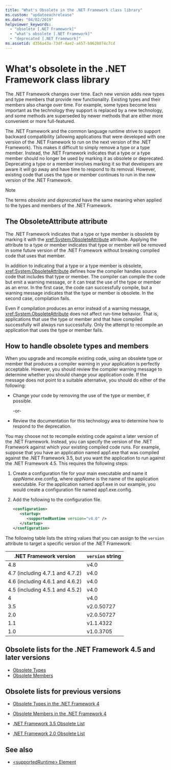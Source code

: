 ```yaml
---
title: "What's Obsolete in the .NET Framework class library"
ms.custom: "updateeachrelease"
ms.date: "04/02/2019"
helpviewer_keywords: 
  - "obsolete [.NET Framework]"
  - "what's obsolete [.NET Framework]"
  - "deprecated [.NET Framework]"
ms.assetid: d356a43a-73df-4ae2-a457-b9628074c7cd
---
```

# What's obsolete in the .NET Framework class library

The .NET Framework changes over time. Each new version adds new types and type members that provide new functionality. Existing types and their members also change over time. For example, some types become less important as the technology they support is replaced by a new technology, and some methods are superseded by newer methods that are either more convenient or more full-featured.

The .NET Framework and the common language runtime strive to support backward compatibility (allowing applications that were developed with one version of the .NET Framework to run on the next version of the .NET Framework). This makes it difficult to simply remove a type or a type member. Instead, the .NET Framework indicates that a type or a type member should no longer be used by marking it as obsolete or deprecated. Deprecating a type or a member involves marking it so that developers are aware it will go away and have time to respond to its removal. However, existing code that uses the type or member continues to run in the new version of the .NET Framework.

> [!NOTE]
> The terms *obsolete* and *deprecated* have the same meaning when applied to the types and members of the .NET Framework.

## The ObsoleteAttribute attribute

The .NET Framework indicates that a type or type member is obsolete by marking it with the <xref:System.ObsoleteAttribute> attribute. Applying the attribute to a type or member indicates that type or member will be removed in some future version of the .NET Framework without breaking compiled code that uses that member.

In addition to indicating that a type or a type member is obsolete, <xref:System.ObsoleteAttribute> defines how the compiler handles source code that includes that type or member. The compiler can compile the code but emit a warning message, or it can treat the use of the type or member as an error. In the first case, the code can successfully compile, but a warning message indicates that the type or member is obsolete. In the second case, compilation fails.

Even if compilation produces an error instead of a warning message, <xref:System.ObsoleteAttribute> does not affect run-time behavior. That is, applications that use the type or member and that have compiled successfully will always run successfully. Only the attempt to recompile an application that uses the type or member fails.

## How to handle obsolete types and members

When you upgrade and recompile existing code, using an obsolete type or member that produces a compiler warning in your application is perfectly acceptable. However, you should review the compiler warning message to determine whether you should change your application code. If the message does not point to a suitable alternative, you should do either of the following:

- Change your code by removing the use of the type or member, if possible.

     -or-

- Review the documentation for this technology area to determine how to respond to the deprecation.

You may choose not to recompile existing code against a later version of the .NET Framework. Instead, you can specify the version of the .NET Framework against which your existing compiled code runs. For example, suppose that you have an application named app1.exe that was compiled against the .NET Framework 3.5, but you want the application to run against the .NET Framework 4.5. This requires the following steps:

1. Create a configuration file for your main executable and name it *appName*.exe.config, where *appName* is the name of the application executable. For the application named app1.exe in our example, you would create a configuration file named app1.exe.config.

2. Add the following to the configuration file.

    ```xml
    <configuration>
       <startup> 
          <supportedRuntime version="v4.0" />
       </startup>
    </configuration>
    ```

The following table lists the string values that you can assign to the `version` attribute to target a specific version of the .NET Framework:

|.NET Framework version|`version` string|
|-|-|
|4.8|v4.0|
|4.7 (including 4.7.1 and 4.7.2)|v4.0|
|4.6 (including 4.6.1 and 4.6.2)|v4.0|
|4.5 (including 4.5.1 and 4.5.2)|v4.0|
|4|v4.0|
|3.5|v2.0.50727|
|2.0|v2.0.50727|
|1.1|v1.1.4322|
|1.0|v1.0.3705|

## Obsolete lists for the .NET Framework 4.5 and later versions

- [Obsolete Types](obsolete-types.md)
- [Obsolete Members](obsolete-members.md)

## Obsolete lists for previous versions

- [Obsolete Types in the .NET Framework 4](https://docs.microsoft.com/previous-versions/dotnet/netframework-4.0/ee461503(v=vs.100))

- [Obsolete Members in the .NET Framework 4](https://docs.microsoft.com/previous-versions/dotnet/netframework-4.0/ee471421(v=vs.100))

- [.NET Framework 3.5 Obsolete List](https://docs.microsoft.com/previous-versions/cc835481(v=msdn.10))

- [.NET Framework 2.0 Obsolete List](https://docs.microsoft.com/previous-versions/aa497286(v=msdn.10))

## See also

- [\<supportedRuntime> Element](../configure-apps/file-schema/startup/supportedruntime-element.md)
